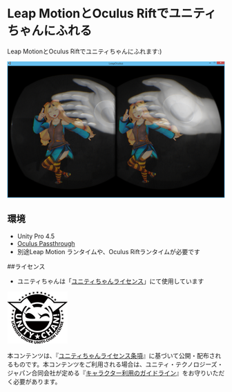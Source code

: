Leap MotionとOculus Riftでユニティちゃんにふれる
==================

Leap MotionとOculus Riftでユニティちゃんにふれます:)

![ScreenShot](https://raw.githubusercontent.com/kaorun55/LeapOculusUnityPro/master/result.png)

## 環境

 * Unity Pro 4.5
 * [Oculus Passthrough](https://developer.leapmotion.com/downloads/unity?ref=vr)
 * 別途Leap Motion ランタイムや、Oculus Riftランタイムが必要です

##ライセンス

 * ユニティちゃんは「[ユニティちゃんライセンス](http://unity-chan.com/)」にて使用しています

![ScreenShot](https://raw.githubusercontent.com/kaorun55/LeapOculusUnityPro/master/Light_Silhouette.png)

本コンテンツは、『[ユニティちゃんライセンス条項](http://unity-chan.com/download/license.html)』に基づいて公開・配布されるものです。本コンテンツをご利用される場合は、ユニティ・テクノロジーズ・ジャパン合同会社が定める『[キャラクター利用のガイドライン](http://unity-chan.com/download/guideline.html)』をお守りいただく必要があります。

